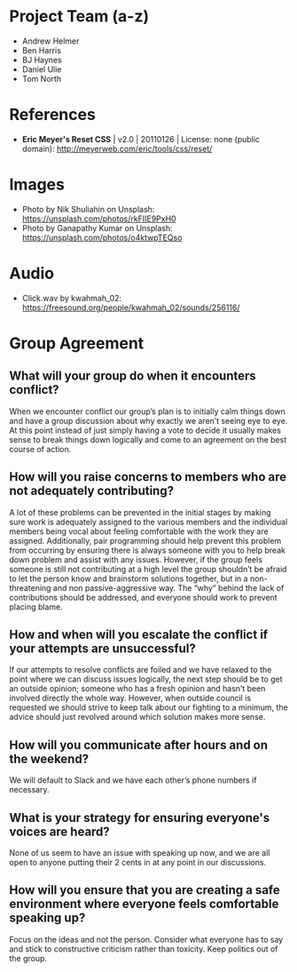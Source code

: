 # Project Team (a-z)
* Andrew Helmer
* Ben Harris
* BJ Haynes
* Daniel Ulie
* Tom North

# References
* **Eric Meyer's Reset CSS** | v2.0 | 20110126 | License: none (public domain): http://meyerweb.com/eric/tools/css/reset/
# Images
* Photo by Nik Shuliahin on Unsplash: https://unsplash.com/photos/rkFIIE9PxH0
* Photo by Ganapathy Kumar on Unsplash: https://unsplash.com/photos/o4ktwpTEQso
# Audio
* Click.wav by kwahmah_02: https://freesound.org/people/kwahmah_02/sounds/256116/

# Group Agreement
## What will your group do when it encounters conflict?
When we encounter conflict our group’s plan is to initially calm things down and have a group discussion about why exactly we aren’t seeing eye to eye. At this point instead of just simply having a vote to decide it usually makes sense to break things down logically and come to an agreement on the best course of action.
## How will you raise concerns to members who are not adequately contributing?
A lot of these problems can be prevented in the initial stages by making sure work is adequately assigned to the various members and the individual members being vocal about feeling comfortable with the work they are assigned. Additionally, pair programming should help prevent this problem from occurring by ensuring there is always someone with you to help break down problem and assist with any issues. However, if the group feels someone is still not contributing at a high level the group shouldn’t be afraid to let the person know and brainstorm solutions together, but in a non-threatening and non passive-aggressive way. The “why” behind the lack of contributions should be addressed, and everyone should work to prevent placing blame. 
## How and when will you escalate the conflict if your attempts are unsuccessful? 
If our attempts to resolve conflicts are foiled  and we have relaxed to the point where we can discuss issues logically, the next step should be to get an outside opinion; someone who has a fresh opinion and hasn’t been involved directly the whole way. However, when outside council is requested we should strive to keep talk about our fighting to a minimum, the advice should just revolved around which solution makes more sense.
## How will you communicate after hours and on the weekend?
We will default to Slack and we have each other’s phone numbers if necessary.
## What is your strategy for ensuring everyone's voices are heard?
None of us seem to have an issue with speaking up now, and we are all open to anyone putting their 2 cents in at any point in our discussions.
## How will you ensure that you are creating a safe environment where everyone feels comfortable speaking up?
Focus on the ideas and not the person. Consider what everyone has to say and stick to constructive criticism rather than toxicity. Keep politics out of the group.